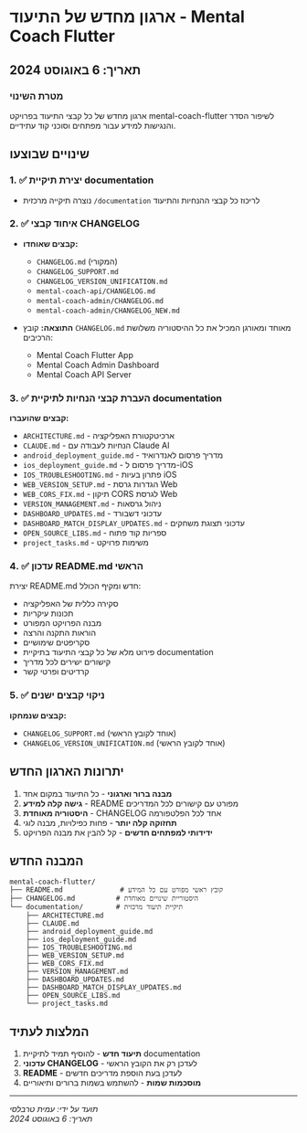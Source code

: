 # ארגון מחדש של התיעוד - Mental Coach Flutter
## תאריך: 6 באוגוסט 2024

### מטרת השינוי
ארגון מחדש של כל קבצי התיעוד בפרויקט mental-coach-flutter לשיפור הסדר והנגישות למידע עבור מפתחים וסוכני קוד עתידיים.

## שינויים שבוצעו

### 1. ✅ יצירת תיקיית documentation
- נוצרה תיקייה מרכזית `/documentation` לריכוז כל קבצי ההנחיות והתיעוד

### 2. ✅ איחוד קבצי CHANGELOG
- **קבצים שאוחדו:**
  - `CHANGELOG.md` (המקורי)
  - `CHANGELOG_SUPPORT.md`
  - `CHANGELOG_VERSION_UNIFICATION.md`
  - `mental-coach-api/CHANGELOG.md`
  - `mental-coach-admin/CHANGELOG.md`
  - `mental-coach-admin/CHANGELOG_NEW.md`
  
- **התוצאה:** קובץ `CHANGELOG.md` מאוחד ומאורגן המכיל את כל ההיסטוריה משלושת הרכיבים:
  - Mental Coach Flutter App
  - Mental Coach Admin Dashboard
  - Mental Coach API Server

### 3. ✅ העברת קבצי הנחיות לתיקיית documentation
**קבצים שהועברו:**
- `ARCHITECTURE.md` - ארכיטקטורת האפליקציה
- `CLAUDE.md` - הנחיות לעבודה עם Claude AI
- `android_deployment_guide.md` - מדריך פרסום לאנדרואיד
- `ios_deployment_guide.md` - מדריך פרסום ל-iOS
- `IOS_TROUBLESHOOTING.md` - פתרון בעיות iOS
- `WEB_VERSION_SETUP.md` - הגדרות גרסת Web
- `WEB_CORS_FIX.md` - תיקון CORS לגרסת Web
- `VERSION_MANAGEMENT.md` - ניהול גרסאות
- `DASHBOARD_UPDATES.md` - עדכוני דשבורד
- `DASHBOARD_MATCH_DISPLAY_UPDATES.md` - עדכוני תצוגת משחקים
- `OPEN_SOURCE_LIBS.md` - ספריות קוד פתוח
- `project_tasks.md` - משימות פרויקט

### 4. ✅ עדכון README.md הראשי
יצירת README.md חדש ומקיף הכולל:
- סקירה כללית של האפליקציה
- תכונות עיקריות
- מבנה הפרויקט המפורט
- הוראות התקנה והרצה
- סקריפטים שימושיים
- פירוט מלא של כל קבצי התיעוד בתיקיית documentation
- קישורים ישירים לכל מדריך
- קרדיטים ופרטי קשר

### 5. ✅ ניקוי קבצים ישנים
**קבצים שנמחקו:**
- `CHANGELOG_SUPPORT.md` (אוחד לקובץ הראשי)
- `CHANGELOG_VERSION_UNIFICATION.md` (אוחד לקובץ הראשי)

## יתרונות הארגון החדש

1. **מבנה ברור וארגוני** - כל התיעוד במקום אחד
2. **גישה קלה למידע** - README מפורט עם קישורים לכל המדריכים
3. **היסטוריה מאוחדת** - CHANGELOG אחד לכל הפלטפורמה
4. **תחזוקה קלה יותר** - פחות כפילויות, מבנה לוגי
5. **ידידותי למפתחים חדשים** - קל להבין את מבנה הפרויקט

## המבנה החדש

```
mental-coach-flutter/
├── README.md              # קובץ ראשי מפורט עם כל המידע
├── CHANGELOG.md          # היסטוריית שינויים מאוחדת
└── documentation/        # תיקיית תיעוד מרכזית
    ├── ARCHITECTURE.md
    ├── CLAUDE.md
    ├── android_deployment_guide.md
    ├── ios_deployment_guide.md
    ├── IOS_TROUBLESHOOTING.md
    ├── WEB_VERSION_SETUP.md
    ├── WEB_CORS_FIX.md
    ├── VERSION_MANAGEMENT.md
    ├── DASHBOARD_UPDATES.md
    ├── DASHBOARD_MATCH_DISPLAY_UPDATES.md
    ├── OPEN_SOURCE_LIBS.md
    └── project_tasks.md
```

## המלצות לעתיד

1. **תיעוד חדש** - להוסיף תמיד לתיקיית documentation
2. **עדכוני CHANGELOG** - לעדכן רק את הקובץ הראשי
3. **README** - לעדכן בעת הוספת מדריכים חדשים
4. **מוסכמות שמות** - להשתמש בשמות ברורים ותיאוריים

---

*תועד על ידי: עמית טרבלסי*  
*תאריך: 6 באוגוסט 2024*